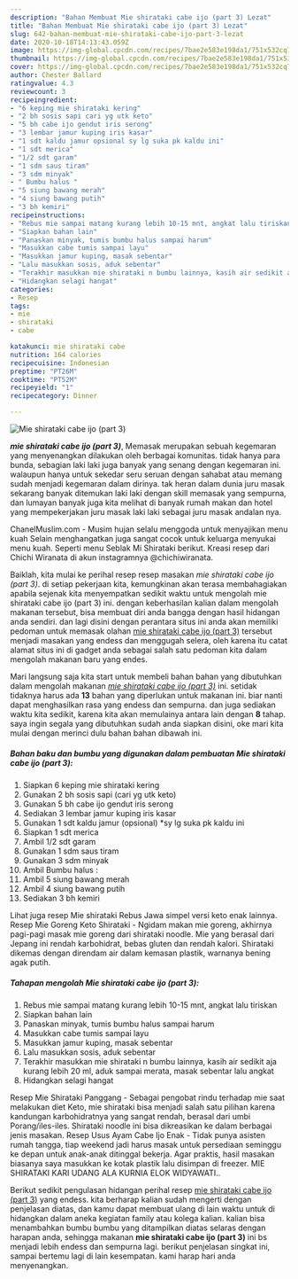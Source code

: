 ```yaml
---
description: "Bahan Membuat Mie shirataki cabe ijo (part 3) Lezat"
title: "Bahan Membuat Mie shirataki cabe ijo (part 3) Lezat"
slug: 642-bahan-membuat-mie-shirataki-cabe-ijo-part-3-lezat
date: 2020-10-18T14:13:43.059Z
image: https://img-global.cpcdn.com/recipes/7bae2e583e198da1/751x532cq70/mie-shirataki-cabe-ijo-part-3-foto-resep-utama.jpg
thumbnail: https://img-global.cpcdn.com/recipes/7bae2e583e198da1/751x532cq70/mie-shirataki-cabe-ijo-part-3-foto-resep-utama.jpg
cover: https://img-global.cpcdn.com/recipes/7bae2e583e198da1/751x532cq70/mie-shirataki-cabe-ijo-part-3-foto-resep-utama.jpg
author: Chester Ballard
ratingvalue: 4.3
reviewcount: 3
recipeingredient:
- "6 keping mie shirataki kering"
- "2 bh sosis sapi cari yg utk keto"
- "5 bh cabe ijo gendut iris serong"
- "3 lembar jamur kuping iris kasar"
- "1 sdt kaldu jamur opsional sy lg suka pk kaldu ini"
- "1 sdt merica"
- "1/2 sdt garam"
- "1 sdm saus tiram"
- "3 sdm minyak"
- " Bumbu halus "
- "5 siung bawang merah"
- "4 siung bawang putih"
- "3 bh kemiri"
recipeinstructions:
- "Rebus mie sampai matang kurang lebih 10-15 mnt, angkat lalu tiriskan"
- "Siapkan bahan lain"
- "Panaskan minyak, tumis bumbu halus sampai harum"
- "Masukkan cabe tumis sampai layu"
- "Masukkan jamur kuping, masak sebentar"
- "Lalu masukkan sosis, aduk sebentar"
- "Terakhir masukkan mie shirataki n bumbu lainnya, kasih air sedikit aja kurang lebih 20 ml, aduk sampai merata, masak sebentar lalu angkat"
- "Hidangkan selagi hangat"
categories:
- Resep
tags:
- mie
- shirataki
- cabe

katakunci: mie shirataki cabe 
nutrition: 164 calories
recipecuisine: Indonesian
preptime: "PT26M"
cooktime: "PT52M"
recipeyield: "1"
recipecategory: Dinner

---
```



![Mie shirataki cabe ijo (part 3)](https://img-global.cpcdn.com/recipes/7bae2e583e198da1/751x532cq70/mie-shirataki-cabe-ijo-part-3-foto-resep-utama.jpg)

<b><i>mie shirataki cabe ijo (part 3)</i></b>, Memasak merupakan sebuah kegemaran yang menyenangkan dilakukan oleh berbagai komunitas. tidak hanya para bunda, sebagian laki laki juga banyak yang senang dengan kegemaran ini. walaupun hanya untuk sekedar seru seruan dengan sahabat atau memang sudah menjadi kegemaran dalam dirinya. tak heran dalam dunia juru masak sekarang banyak ditemukan laki laki dengan skill memasak yang sempurna, dan lumayan banyak juga kita melihat di banyak rumah makan dan hotel yang mempekerjakan juru masak laki laki sebagai juru masak andalan nya.

ChanelMuslim.com - Musim hujan selalu menggoda untuk menyajikan menu kuah Selain menghangatkan juga sangat cocok untuk keluarga menyukai menu kuah. Seperti menu Seblak Mi Shirataki berikut. Kreasi resep dari Chichi Wiranata di akun instagramnya @chichiwiranata.

Baiklah, kita mulai ke perihal resep resep masakan <i>mie shirataki cabe ijo (part 3)</i>. di setiap pekerjaan kita, kemungkinan akan terasa membahagiakan apabila sejenak kita menyempatkan sedikit waktu untuk mengolah mie shirataki cabe ijo (part 3) ini. dengan keberhasilan kalian dalam mengolah makanan tersebut, bisa membuat diri anda bangga dengan hasil hidangan anda sendiri. dan lagi disini dengan perantara situs ini anda akan memiliki pedoman untuk memasak olahan <u>mie shirataki cabe ijo (part 3)</u> tersebut menjadi masakan yang endess dan menggugah selera, oleh karena itu catat alamat situs ini di gadget anda sebagai salah satu pedoman kita dalam mengolah makanan baru yang endes.


Mari langsung saja kita start untuk membeli bahan bahan yang dibutuhkan dalam mengolah makanan <u><i>mie shirataki cabe ijo (part 3)</i></u> ini. setidak tidaknya harus ada <b>13</b> bahan yang diperlukan untuk makanan ini. biar nanti dapat menghasilkan rasa yang endess dan sempurna. dan juga sediakan waktu kita sedikit, karena kita akan memulainya antara lain dengan <b>8</b> tahap. saya ingin segala yang dibutuhkan sudah anda siapkan disini, oke mari kita mulai dengan merinci dulu bahan bahan dibawah ini.

<!--inarticleads1-->

##### Bahan baku dan bumbu yang digunakan dalam pembuatan Mie shirataki cabe ijo (part 3):

1. Siapkan 6 keping mie shirataki kering
1. Gunakan 2 bh sosis sapi (cari yg utk keto)
1. Gunakan 5 bh cabe ijo gendut iris serong
1. Sediakan 3 lembar jamur kuping iris kasar
1. Gunakan 1 sdt kaldu jamur (opsional) *sy lg suka pk kaldu ini
1. Siapkan 1 sdt merica
1. Ambil 1/2 sdt garam
1. Gunakan 1 sdm saus tiram
1. Gunakan 3 sdm minyak
1. Ambil  Bumbu halus :
1. Ambil 5 siung bawang merah
1. Ambil 4 siung bawang putih
1. Sediakan 3 bh kemiri


Lihat juga resep Mie shirataki Rebus Jawa simpel versi keto enak lainnya. Resep Mie Goreng Keto Shirataki - Ngidam makan mie goreng, akhirnya pagi-pagi masak mie goreng dari shirataki noodle. Mie yang berasal dari Jepang ini rendah karbohidrat, bebas gluten dan rendah kalori. Shirataki dikemas dengan direndam air dalam kemasan plastik, warnanya bening agak putih. 

<!--inarticleads2-->

##### Tahapan mengolah Mie shirataki cabe ijo (part 3):

1. Rebus mie sampai matang kurang lebih 10-15 mnt, angkat lalu tiriskan
1. Siapkan bahan lain
1. Panaskan minyak, tumis bumbu halus sampai harum
1. Masukkan cabe tumis sampai layu
1. Masukkan jamur kuping, masak sebentar
1. Lalu masukkan sosis, aduk sebentar
1. Terakhir masukkan mie shirataki n bumbu lainnya, kasih air sedikit aja kurang lebih 20 ml, aduk sampai merata, masak sebentar lalu angkat
1. Hidangkan selagi hangat


Resep Mie Shirataki Panggang - Sebagai pengobat rindu terhadap mie saat melakukan diet Keto, mie shirataki bisa menjadi salah satu pilihan karena kandungan karbohidratnya yang sangat rendah, berasal dari umbi Porang/iles-iles. Shirataki noodle ini bisa dikreasikan ke dalam berbagai jenis masakan. Resep Usus Ayam Cabe Ijo Enak - Tidak punya asisten rumah tangga, tiap weekend jadi harus masak untuk persediaan seminggu ke depan untuk anak-anak ditinggal bekerja. Agar praktis, hasil masakan biasanya saya masukkan ke kotak plastik lalu disimpan di freezer. MIE SHIRATAKI KARI UDANG ALA KURNIA ELOK WIDYAWATI.. 

Berikut sedikit pengulasan hidangan perihal resep <u>mie shirataki cabe ijo (part 3)</u> yang endess. kita berharap kalian sudah mengerti dengan penjelasan diatas, dan kamu dapat membuat ulang di lain waktu untuk di hidangkan dalam aneka kegiatan family atau kolega kalian. kalian bisa menambahkan bumbu bumbu yang ditampilkan diatas selaras dengan harapan anda, sehingga makanan <b>mie shirataki cabe ijo (part 3)</b> ini bs menjadi lebih endess dan sempurna lagi. berikut penjelasan singkat ini, sampai bertemu lagi di lain kesempatan. kami harap hari anda menyenangkan.
